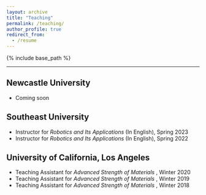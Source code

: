 ```yaml
---
layout: archive
title: "Teaching"
permalink: /teaching/
author_profile: true
redirect_from:
  - /resume
---
```


{% include base_path %}

---

Newcastle University
---
* Coming soon


Southeast University
---
* Instructor for *Robotics and Its Applications* (In English), Spring 2023
* Instructor for *Robotics and Its Applications* (In English), Spring 2022

University of California, Los Angeles
---
* Teaching Assistant for *Advanced Strength of Materials* , Winter 2020
* Teaching Assistant for *Advanced Strength of Materials* , Winter 2019
* Teaching Assistant for *Advanced Strength of Materials* , Winter 2018


